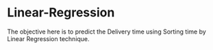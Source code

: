 # Linear-Regression

The objective here is to predict the Delivery time using Sorting time by Linear Regression technique.
